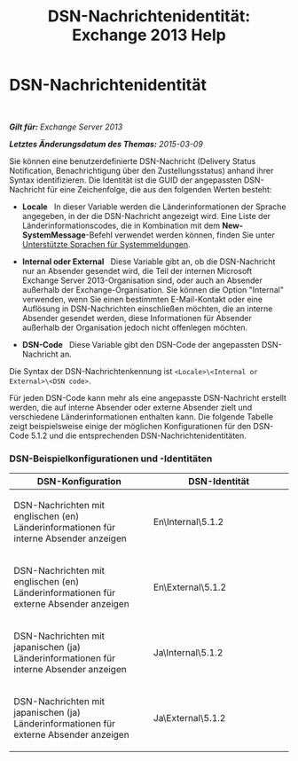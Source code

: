 ﻿---
title: 'DSN-Nachrichtenidentität: Exchange 2013 Help'
TOCTitle: DSN-Nachrichtenidentität
ms:assetid: 70ffba22-e4fd-4cd3-98f5-8bfca2df89e4
ms:mtpsurl: https://technet.microsoft.com/de-de/library/Aa998835(v=EXCHG.150)
ms:contentKeyID: 50475930
ms.date: 04/24/2018
mtps_version: v=EXCHG.150
ms.translationtype: HT
---

# DSN-Nachrichtenidentität

 

_**Gilt für:** Exchange Server 2013_

_**Letztes Änderungsdatum des Themas:** 2015-03-09_

Sie können eine benutzerdefinierte DSN-Nachricht (Delivery Status Notification, Benachrichtigung über den Zustellungsstatus) anhand ihrer Syntax identifizieren. Die Identität ist die GUID der angepassten DSN-Nachricht für eine Zeichenfolge, die aus den folgenden Werten besteht:

  - **Locale**   In dieser Variable werden die Länderinformationen der Sprache angegeben, in der die DSN-Nachricht angezeigt wird. Eine Liste der Länderinformationscodes, die in Kombination mit dem **New-SystemMessage**-Befehl verwendet werden können, finden Sie unter [Unterstützte Sprachen für Systemmeldungen](supported-languages-for-system-messages-exchange-2013-help.md).

  - **Internal oder External**   Diese Variable gibt an, ob die DSN-Nachricht nur an Absender gesendet wird, die Teil der internen Microsoft Exchange Server 2013-Organisation sind, oder auch an Absender außerhalb der Exchange-Organisation. Sie können die Option "Internal" verwenden, wenn Sie einen bestimmten E-Mail-Kontakt oder eine Auflösung in DSN-Nachrichten einschließen möchten, die an interne Absender gesendet werden, diese Informationen für Absender außerhalb der Organisation jedoch nicht offenlegen möchten.

  - **DSN-Code**   Diese Variable gibt den DSN-Code der angepassten DSN-Nachricht an.

Die Syntax der DSN-Nachrichtenkennung ist `<Locale>\<Internal or External>\<DSN code>`.

Für jeden DSN-Code kann mehr als eine angepasste DSN-Nachricht erstellt werden, die auf interne Absender oder externe Absender zielt und verschiedene Länderinformationen enthalten kann. Die folgende Tabelle zeigt beispielsweise einige der möglichen Konfigurationen für den DSN-Code 5.1.2 und die entsprechenden DSN-Nachrichtenidentitäten.

### DSN-Beispielkonfigurationen und -Identitäten

<table>
<colgroup>
<col style="width: 50%" />
<col style="width: 50%" />
</colgroup>
<thead>
<tr class="header">
<th>DSN-Konfiguration</th>
<th>DSN-Identität</th>
</tr>
</thead>
<tbody>
<tr class="odd">
<td><p>DSN-Nachrichten mit englischen (en) Länderinformationen für interne Absender anzeigen</p></td>
<td><p>En\Internal\5.1.2</p></td>
</tr>
<tr class="even">
<td><p>DSN-Nachrichten mit englischen (en) Länderinformationen für externe Absender anzeigen</p></td>
<td><p>En\External\5.1.2</p></td>
</tr>
<tr class="odd">
<td><p>DSN-Nachrichten mit japanischen (ja) Länderinformationen für interne Absender anzeigen</p></td>
<td><p>Ja\Internal\5.1.2</p></td>
</tr>
<tr class="even">
<td><p>DSN-Nachrichten mit japanischen (ja) Länderinformationen für externe Absender anzeigen</p></td>
<td><p>Ja\External\5.1.2</p></td>
</tr>
</tbody>
</table>


